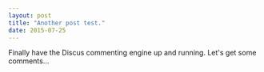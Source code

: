 ```yaml
---
layout: post
title: "Another post test."
date: 2015-07-25
---
```


Finally have the Discus commenting engine up and running.  Let's get some comments...
